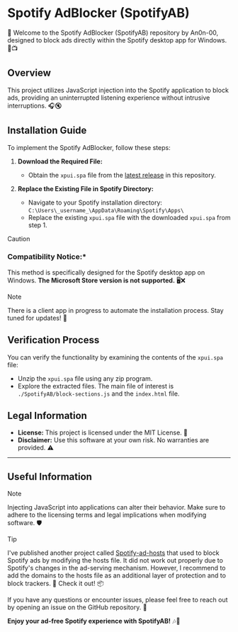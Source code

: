 # Spotify AdBlocker (SpotifyAB)

🎵 Welcome to the Spotify AdBlocker (SpotifyAB) repository by An0n-00, designed to block ads directly within the Spotify desktop app for Windows. 🚫📺

## Overview

This project utilizes JavaScript injection into the Spotify application to block ads, providing an uninterrupted listening experience without intrusive interruptions. 🎧🔇

## Installation Guide

To implement the Spotify AdBlocker, follow these steps:

1. **Download the Required File:**
   - Obtain the `xpui.spa` file from the [latest release](https://github.com/an0n-00/SpotifyAB/releases/latest/download/xpui.spa) in this repository.

2. **Replace the Existing File in Spotify Directory:**
   - Navigate to your Spotify installation directory:
     `C:\Users\_username_\AppData\Roaming\Spotify\Apps\`
   - Replace the existing `xpui.spa` file with the downloaded `xpui.spa` from step 1.


> [!CAUTION]  
> ### Compatibility Notice:*
> This method is specifically designed for the Spotify desktop app on Windows. **The Microsoft Store version is not supported.** 🖥️❌

> [!NOTE]  
> There is a client app in progress to automate the installation process. Stay tuned for updates! 🔄

## Verification Process

You can verify the functionality by examining the contents of the `xpui.spa` file:

- Unzip the `xpui.spa` file using any zip program.
- Explore the extracted files. The main file of interest is `./SpotifyAB/block-sections.js` and the `index.html` file.

## Legal Information

- **License:** This project is licensed under the MIT License. 📜
- **Disclaimer:** Use this software at your own risk. No warranties are provided. ⚠️

---

## Useful Information

> [!NOTE]  
> Injecting JavaScript into applications can alter their behavior. Make sure to adhere to the licensing terms and legal implications when modifying software. 🛡️

> [!TIP]
> I've published another project called [Spotify-ad-hosts](https://www.github.com/An0n-00/Spotify-ad-hosts) that used to block Spotify ads by modifying the hosts file. It did not work out properly due to Spotify's changes in the ad-serving mechanism. However, I recommend to add the domains to the hosts file as an additional layer of protection and to block trackers. 📝 Check it out! 📦

If you have any questions or encounter issues, please feel free to reach out by opening an issue on the GitHub repository. 📢

**Enjoy your ad-free Spotify experience with SpotifyAB!** 🎶🚀
